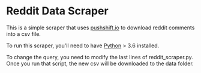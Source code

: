 # Reddit Data Scraper

This is a simple scraper that uses [pushshift.io](pushshift.io) to download reddit comments into
a csv file. 

To run this scraper, you'll need to have [Python](https://www.python.org/) > 3.6 installed. 

To change the query, you need to modify the last lines of reddit_scraper.py. Once you run that
script, the new csv will be downloaded to the data folder.


